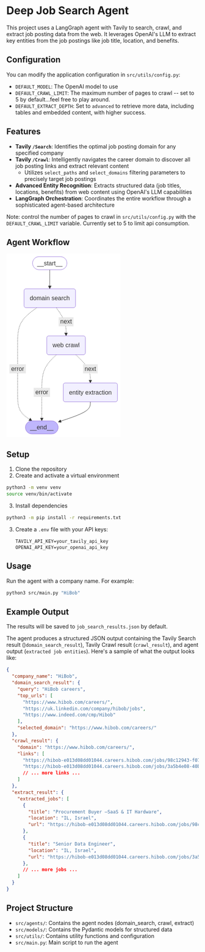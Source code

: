 # Deep Job Search Agent

This project uses a LangGraph agent with Tavily to search, crawl, and extract job posting data from the web. It leverages OpenAI's LLM to extract key entities from the job postings like job title, location, and benefits.

## Configuration

You can modify the application configuration in `src/utils/config.py`:

- `DEFAULT_MODEL`: The OpenAI model to use
- `DEFAULT_CRAWL_LIMIT`: The maximum number of pages to crawl -- set to 5 by default...feel free to play around.
- `DEFAULT_EXTRACT_DEPTH`: Set to `advanced` to retrieve more data, including tables and embedded content, with higher success.


## Features

- **Tavily `/Search`**: Identifies the optimal job posting domain for any specified company
- **Tavily `/Crawl`**: Intelligently navigates the career domain to discover all job posting links and extract relevant content
  - Utilizes `select_paths` and `select_domains` filtering parameters to precisely target job postings
- **Advanced Entity Recognition**: Extracts structured data (job titles, locations, benefits) from web content using OpenAI's LLM capabilities
- **LangGraph Orchestration**: Coordinates the entire workflow through a sophisticated agent-based architecture

Note: control the number of pages to crawl in `src/utils/config.py` with the `DEFAULT_CRAWL_LIMIT` variable. Currently set to 5 to limit api consumption.


## Agent Workflow

![Agent Workflow](agentic_workflow_diagram.png)

## Setup

1. Clone the repository
2. Create and activate a virtual environment
```bash
python3 -m venv venv
source venv/bin/activate
```
3. Install dependencies
```bash
python3 -m pip install -r requirements.txt
```
3. Create a `.env` file with your API keys:
   ```
   TAVILY_API_KEY=your_tavily_api_key
   OPENAI_API_KEY=your_openai_api_key
   ```

## Usage

Run the agent with a company name. For example:
```bash
python3 src/main.py "HiBob"
```

## Example Output

The results will be saved to `job_search_results.json` by default. 

The agent produces a structured JSON output containing the Tavily Search result ()`domain_search_result`), Tavily Crawl result (`crawl_result`), and agent output (`extracted job entities`). Here's a sample of what the output looks like:

```json
{
  "company_name": "HiBob",
  "domain_search_result": {
    "query": "HiBob careers",
    "top_urls": [
      "https://www.hibob.com/careers/",
      "https://uk.linkedin.com/company/hibob/jobs",
      "https://www.indeed.com/cmp/Hibob"
    ],
    "selected_domain": "https://www.hibob.com/careers/"
  },
  "crawl_result": {
    "domain": "https://www.hibob.com/careers/",
    "links": [
      "https://hibob-e013d08dd01044.careers.hibob.com/jobs/98c12943-f07c-4b0b-9bc6-3f1de303c019",
      "https://hibob-e013d08dd01044.careers.hibob.com/jobs/3a5b4e08-40b0-425d-b41f-f18e5d85ea0e",
      // ... more links ...
    ]
  },
  "extract_result": {
    "extracted_jobs": [
      {
        "title": "Procurement Buyer –SaaS & IT Hardware",
        "location": "IL, Israel",
        "url": "https://hibob-e013d08dd01044.careers.hibob.com/jobs/98c12943-f07c-4b0b-9bc6-3f1de303c019"
      },
      {
        "title": "Senior Data Engineer",
        "location": "IL, Israel",
        "url": "https://hibob-e013d08dd01044.careers.hibob.com/jobs/3a5b4e08-40b0-425d-b41f-f18e5d85ea0e"
      },
      // ... more jobs ...
    ]
  }
}
```

## Project Structure

- `src/agents/`: Contains the agent nodes (domain_search, crawl, extract)
- `src/models/`: Contains the Pydantic models for structured data
- `src/utils/`: Contains utility functions and configuration
- `src/main.py`: Main script to run the agent